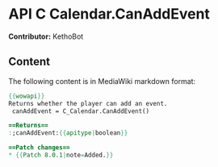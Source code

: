 # API C Calendar.CanAddEvent

**Contributor:** KethoBot

## Content

The following content is in MediaWiki markdown format:

```mediawiki
{{wowapi}}
Returns whether the player can add an event.
 canAddEvent = C_Calendar.CanAddEvent()

==Returns==
:;canAddEvent:{{apitype|boolean}}

==Patch changes==
* {{Patch 8.0.1|note=Added.}}
```